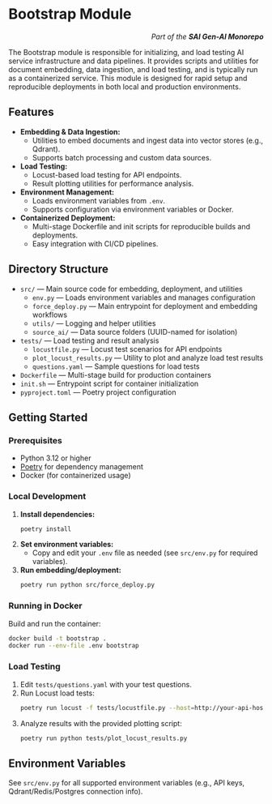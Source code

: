 
# Bootstrap Module

<p align="right"><em>Part of the <strong>SAI Gen-AI Monorepo</strong></em></p>

The Bootstrap module is responsible for initializing, and load testing AI service infrastructure and data pipelines. It provides scripts and utilities for document embedding, data ingestion, and load testing, and is typically run as a containerized service. This module is designed for rapid setup and reproducible deployments in both local and production environments.

## Features

- **Embedding & Data Ingestion:**
  - Utilities to embed documents and ingest data into vector stores (e.g., Qdrant).
  - Supports batch processing and custom data sources.
- **Load Testing:**
  - Locust-based load testing for API endpoints.
  - Result plotting utilities for performance analysis.
- **Environment Management:**
  - Loads environment variables from `.env`.
  - Supports configuration via environment variables or Docker.
- **Containerized Deployment:**
  - Multi-stage Dockerfile and init scripts for reproducible builds and deployments.
  - Easy integration with CI/CD pipelines.

## Directory Structure

- `src/` — Main source code for embedding, deployment, and utilities
  - `env.py` — Loads environment variables and manages configuration
  - `force_deploy.py` — Main entrypoint for deployment and embedding workflows
  - `utils/` — Logging and helper utilities
  - `source_ai/` — Data source folders (UUID-named for isolation)
- `tests/` — Load testing and result analysis
  - `locustfile.py` — Locust test scenarios for API endpoints
  - `plot_locust_results.py` — Utility to plot and analyze load test results
  - `questions.yaml` — Sample questions for load tests
- `Dockerfile` — Multi-stage build for production containers
- `init.sh` — Entrypoint script for container initialization
- `pyproject.toml` — Poetry project configuration

## Getting Started

### Prerequisites

- Python 3.12 or higher
- [Poetry](https://python-poetry.org/) for dependency management
- Docker (for containerized usage)

### Local Development

1. **Install dependencies:**
   ```bash
   poetry install
   ```
2. **Set environment variables:**
   - Copy and edit your `.env` file as needed (see `src/env.py` for required variables).
3. **Run embedding/deployment:**
   ```bash
   poetry run python src/force_deploy.py
   ```

### Running in Docker

Build and run the container:

```bash
docker build -t bootstrap .
docker run --env-file .env bootstrap
```

### Load Testing

1. Edit `tests/questions.yaml` with your test questions.
2. Run Locust load tests:
   ```bash
   poetry run locust -f tests/locustfile.py --host=http://your-api-host
   ```
3. Analyze results with the provided plotting script:
   ```bash
   poetry run python tests/plot_locust_results.py
   ```

## Environment Variables

See `src/env.py` for all supported environment variables (e.g., API keys, Qdrant/Redis/Postgres connection info).
